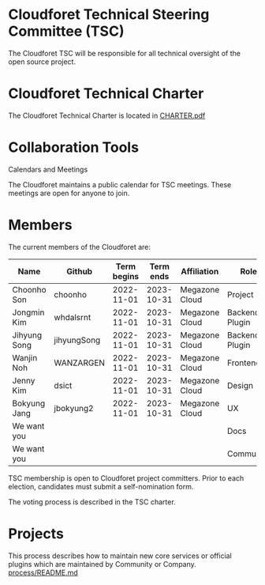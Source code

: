 # Cloudforet Technical Steering Committee (TSC)

The Cloudforet TSC will be responsible for all technical oversight of the open source project.

# Cloudforet Technical Charter

The Cloudforet Technical Charter is located in [CHARTER.pdf](CHARTER.pdf)

# Collaboration Tools

Calendars and Meetings

The Cloudforet maintains a public calendar for TSC meetings. These meetings are open for anyone to join.

# Members

The current members of the Cloudforet are:

| Name | Github | Term begins | Term ends | Affiliation | Role        |
| ---- | ------ | ------------|-------------|-----------| ----------- |
| Choonho Son | choonho | 2022-11-01 | 2023-10-31 | Megazone Cloud | Project |
| Jongmin Kim | whdalsrnt | 2022-11-01 | 2023-10-31 | Megazone Cloud | Backend, Plugin |
| Jihyung Song | jihyungSong | 2022-11-01 | 2023-10-31 | Megazone Cloud | Backend, Plugin |
| Wanjin Noh  | WANZARGEN | 2022-11-01 | 2023-10-31 | Megazone Cloud | Frontend |
| Jenny Kim | dsict | 2022-11-01 | 2023-10-31 | Megazone Cloud | Design |
| Bokyung Jang | jbokyung2 | 2022-11-01 | 2023-10-31 | Megazone Cloud | UX     |
| We want you  |           |            |            |                | Docs     |
| We want you  |           |            |            |                | Community   |


TSC membership is open to Cloudforet project committers. Prior to each election, candidates must submit a self-nomination form.

The voting process is described in the TSC charter.

# Projects

This process describes how to maintain new core services or official plugins which are maintained by Community or Company.
[process/README.md](Process)
